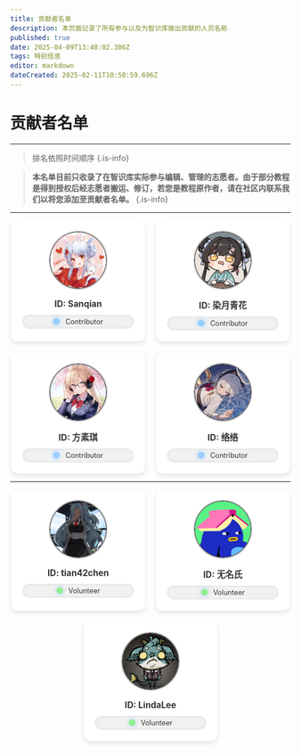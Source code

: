```yaml
---
title: 贡献者名单
description: 本页面记录了所有参与以及为智识库做出贡献的人员名称
published: true
date: 2025-04-09T13:48:02.306Z
tags: 特别信息
editor: markdown
dateCreated: 2025-02-11T10:50:59.696Z
---
```


# 贡献者名单

---

> 排名依照时间顺序
{.is-info}

> **本名单目前只收录了在智识库实际参与编辑、管理的志愿者。由于部分教程是得到授权后经志愿者搬运、修订，若您是教程原作者，请在社区内联系我们以将您添加至贡献者名单。**
{.is-info}

---

<div class="container" style="display: flex; flex-wrap: wrap; justify-content: center; gap: 20px;">
  <!-- Contributer Card 1 -->
   <div class="card" style="background-color: #fff; border-radius: 12px; padding: 20px; box-shadow: 0 4px 8px rgba(0, 0, 0, 0.1); width: 200px; text-align: center;">
       <img src="/all_upload_files_should_in_here/index/contributer_avatar/sanqian_avatar.png" alt="Avatar" class="avatar" style="width: 100px; height: 100px; border-radius: 50%; margin-bottom: 15px; border: 1px solid; box-shadow: 0 0 3px;">
       <div class="id" style="font-size: 1.1em; font-weight: bold; color: #333;">ID: Sanqian</div>
        
  <div class="capsule" style="display: flex; align-items: center; justify-content: center; background-color: #f1f1f1; border-radius: 50px; padding: 5px 15px; margin-top: 10px; box-shadow: inset 0 0 5px rgba(0, 0, 0, 0.1);">
    <div class="green-light" style="width: 12px; height: 12px; border-radius: 50%; background-color: rgba(153 ,206, 255); margin-right: 10px; box-shadow: 0 0 8px rgba(153 ,206, 255);"></div>
     <span style="font-size: 0.9em; color: #333;">Contributor</span>
     </div>
 </div>
    
  <!-- Contributer Card 2 -->
   <div class="card" style="background-color: #fff; border-radius: 12px; padding: 20px; box-shadow: 0 4px 8px rgba(0, 0, 0, 0.1); width: 200px; text-align: center;">
       <img src="/all_upload_files_should_in_here/index/contributer_avatar/柒月青花_avatar.png" alt="Avatar" class="avatar" style="width: 100px; height: 100px; border-radius: 50%; margin-bottom: 15px; border: 1px solid; box-shadow: 0 0 3px;">
       <div class="id" style="font-size: 1.1em; font-weight: bold; color: #333;">ID: 染月青花</div>
        
  <div class="capsule" style="display: flex; align-items: center; justify-content: center; background-color: #f1f1f1; border-radius: 50px; padding: 5px 15px; margin-top: 10px; box-shadow: inset 0 0 5px rgba(0, 0, 0, 0.1);">
    <div class="green-light" style="width: 12px; height: 12px; border-radius: 50%; background-color: rgba(153 ,206, 255); margin-right: 10px; box-shadow: 0 0 8px rgba(153 ,206, 255);"></div>
     <span style="font-size: 0.9em; color: #333;">Contributor</span>
     </div>
 </div>
  
  <!-- Contributer Card 3 -->
   <div class="card" style="background-color: #fff; border-radius: 12px; padding: 20px; box-shadow: 0 4px 8px rgba(0, 0, 0, 0.1); width: 200px; text-align: center;">
       <img src="/all_upload_files_should_in_here/index/contributer_avatar/fangsuqi_avatar_new.png" alt="Avatar" class="avatar" style="width: 100px; height: 100px; border-radius: 50%; margin-bottom: 15px; border: 1px solid; box-shadow: 0 0 3px;">
       <div class="id" style="font-size: 1.1em; font-weight: bold; color: #333;">ID: 方素琪</div>
        
  <div class="capsule" style="display: flex; align-items: center; justify-content: center; background-color: #f1f1f1; border-radius: 50px; padding: 5px 15px; margin-top: 10px; box-shadow: inset 0 0 5px rgba(0, 0, 0, 0.1);">
    <div class="green-light" style="width: 12px; height: 12px; border-radius: 50%; background-color: rgba(153 ,206, 255); margin-right: 10px; box-shadow: 0 0 8px rgba(153 ,206, 255);"></div>
     <span style="font-size: 0.9em; color: #333;">Contributor</span>
     </div>
 </div>
  
<div class="card" style="background-color: #fff; border-radius: 12px; padding: 20px; box-shadow: 0 4px 8px rgba(0, 0, 0, 0.1); width: 200px; text-align: center;">
       <img src="/all_upload_files_should_in_here/index/contributer_avatar/络络_avatar.png" alt="Avatar" class="avatar" style="width: 100px; height: 100px; border-radius: 50%; margin-bottom: 15px; border: 1px solid; box-shadow: 0 0 3px;">
       <div class="id" style="font-size: 1.1em; font-weight: bold; color: #333;">ID: 络络</div>
        
  <div class="capsule" style="display: flex; align-items: center; justify-content: center; background-color: #f1f1f1; border-radius: 50px; padding: 5px 15px; margin-top: 10px; box-shadow: inset 0 0 5px rgba(0, 0, 0, 0.1);">
    <div class="green-light" style="width: 12px; height: 12px; border-radius: 50%; background-color: rgba(153 ,206, 255); margin-right: 10px; box-shadow: 0 0 8px rgba(153 ,206, 255);"></div>
     <span style="font-size: 0.9em; color: #333;">Contributor</span>
     </div>
 </div>
</div>

---



<div class="container" style="display: flex; flex-wrap: wrap; justify-content: center; gap: 20px;">
  <!-- Volunteer Card 1 -->
   <div class="card" style="background-color: #fff; border-radius: 12px; padding: 20px; box-shadow: 0 4px 8px rgba(0, 0, 0, 0.1); width: 200px; text-align: center;">
       <img src="/all_upload_files_should_in_here/index/volunteer_avatar/tian42chen_avatar.png" alt="Avatar" class="avatar" style="width: 100px; height: 100px; border-radius: 50%; margin-bottom: 15px; border: 1px solid; box-shadow: 0 0 3px;">
       <div class="id" style="font-size: 1.1em; font-weight: bold; color: #333;">ID: tian42chen</div>
        
  <div class="capsule" style="display: flex; align-items: center; justify-content: center; background-color: #f1f1f1; border-radius: 50px; padding: 5px 15px; margin-top: 10px; box-shadow: inset 0 0 5px rgba(0, 0, 0, 0.1);">
    <div class="green-light" style="width: 12px; height: 12px; border-radius: 50%; background-color: lightgreen; margin-right: 10px; box-shadow: 0 0 8px rgba(153 ,206, 255);"></div>
     <span style="font-size: 0.9em; color: #333;">Volunteer</span>
     </div>
 </div>
  <!-- Volunteer Card 2 -->
   <div class="card" style="background-color: #fff; border-radius: 12px; padding: 20px; box-shadow: 0 4px 8px rgba(0, 0, 0, 0.1); width: 200px; text-align: center;">
       <img src="/all_upload_files_should_in_here/index/volunteer_avatar/wumingshi08808_avatar.png" alt="Avatar" class="avatar" style="width: 100px; height: 100px; border-radius: 50%; margin-bottom: 15px; border: 1px solid; box-shadow: 0 0 3px;">
       <div class="id" style="font-size: 1.1em; font-weight: bold; color: #333;">ID: 无名氏</div>
        
  <div class="capsule" style="display: flex; align-items: center; justify-content: center; background-color: #f1f1f1; border-radius: 50px; padding: 5px 15px; margin-top: 10px; box-shadow: inset 0 0 5px rgba(0, 0, 0, 0.1);">
    <div class="green-light" style="width: 12px; height: 12px; border-radius: 50%; background-color: lightgreen; margin-right: 10px; box-shadow: 0 0 8px rgba(153 ,206, 255);"></div>
     <span style="font-size: 0.9em; color: #333;">Volunteer</span>
     </div>
 </div>
  <!-- Volunteer Card 3 -->
   <div class="card" style="background-color: #fff; border-radius: 12px; padding: 20px; box-shadow: 0 4px 8px rgba(0, 0, 0, 0.1); width: 200px; text-align: center;">
       <img src="/all_upload_files_should_in_here/index/volunteer_avatar/lindalee_avatar.png" alt="Avatar" class="avatar" style="width: 100px; height: 100px; border-radius: 50%; margin-bottom: 15px; border: 1px solid; box-shadow: 0 0 3px;">
       <div class="id" style="font-size: 1.1em; font-weight: bold; color: #333;">ID: LindaLee</div>
        
  <div class="capsule" style="display: flex; align-items: center; justify-content: center; background-color: #f1f1f1; border-radius: 50px; padding: 5px 15px; margin-top: 10px; box-shadow: inset 0 0 5px rgba(0, 0, 0, 0.1);">
    <div class="green-light" style="width: 12px; height: 12px; border-radius: 50%; background-color: lightgreen; margin-right: 10px; box-shadow: 0 0 8px rgba(153 ,206, 255);"></div>
     <span style="font-size: 0.9em; color: #333;">Volunteer</span>
     </div>
 </div>
    
</div>

